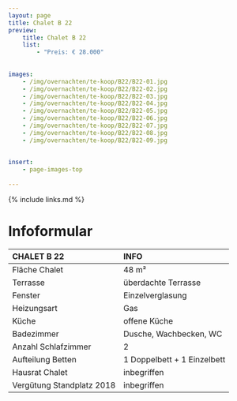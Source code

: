 ```yaml
---
layout: page
title: Chalet B 22
preview: 
    title: Chalet B 22
    list:
        - "Preis: € 28.000"
        
        
images:
    - /img/overnachten/te-koop/B22/B22-01.jpg
    - /img/overnachten/te-koop/B22/B22-02.jpg
    - /img/overnachten/te-koop/B22/B22-03.jpg
    - /img/overnachten/te-koop/B22/B22-04.jpg
    - /img/overnachten/te-koop/B22/B22-05.jpg
    - /img/overnachten/te-koop/B22/B22-06.jpg
    - /img/overnachten/te-koop/B22/B22-07.jpg
    - /img/overnachten/te-koop/B22/B22-08.jpg
    - /img/overnachten/te-koop/B22/B22-09.jpg
    
    
insert:
    - page-images-top
    
---
```


{% include links.md %}



# Infoformular 

CHALET B 22                 | INFO        | 
:---------------------------|:------------|
Fläche Chalet               |48 m²
Terrasse                    |überdachte Terrasse  
Fenster                     |Einzelverglasung
Heizungsart                 |Gas
Küche                       |offene Küche
Badezimmer                  |Dusche, Wachbecken, WC
Anzahl Schlafzimmer         |2
Aufteilung Betten           |1 Doppelbett + 1 Einzelbett
Hausrat Chalet              |inbegriffen
Vergütung Standplatz 2018   |inbegriffen

